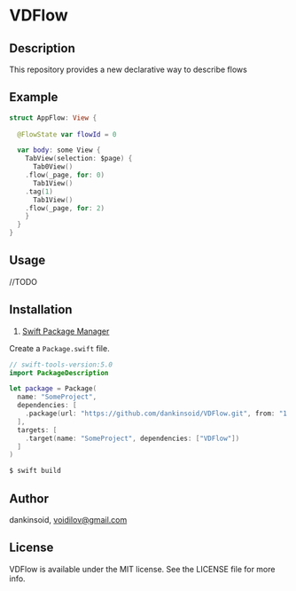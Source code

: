 # VDFlow

## Description
This repository provides a new declarative way to describe flows
## Example
```swift
struct AppFlow: View {
  
  @FlowState var flowId = 0

  var body: some View {
    TabView(selection: $page) {
      Tab0View()
	.flow(_page, for: 0)
      Tab1View()
	.tag(1)
      Tab1View()
	.flow(_page, for: 2)
    }
  }
}
```
## Usage
//TODO
## Installation

1. [Swift Package Manager](https://github.com/apple/swift-package-manager)

Create a `Package.swift` file.
```swift
// swift-tools-version:5.0
import PackageDescription

let package = Package(
  name: "SomeProject",
  dependencies: [
    .package(url: "https://github.com/dankinsoid/VDFlow.git", from: "1.26.0")
  ],
  targets: [
    .target(name: "SomeProject", dependencies: ["VDFlow"])
  ]
)
```
```ruby
$ swift build
```

## Author

dankinsoid, voidilov@gmail.com

## License

VDFlow is available under the MIT license. See the LICENSE file for more info.
